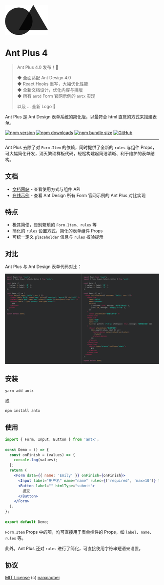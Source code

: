<img src="brand/logo.svg" alt="logo" width="140" />

# Ant Plus 4

> Ant Plus 4.0 发布！🎉
>
> ◆ 全面适配 Ant Design 4.0  
> ◆ React Hooks 重写，大幅优化性能  
> ◆ 全新文档设计，优化内容与排版  
> ◆ 所有 `antd` Form 官网示例的 `antx` 实现
>
> 以及 ... 全新 Logo 🦮

Ant Plus 是 Ant Design 表单系统的简化版，以最符合 html 直觉的方式来搭建表单。

[![npm version](https://img.shields.io/npm/v/antx.svg?style=flat-square)](https://www.npmjs.com/package/antx)
[![npm downloads](https://img.shields.io/npm/dt/antx.svg?style=flat-square)](http://www.npmtrends.com/antx)
[![npm bundle size](https://img.shields.io/bundlephobia/minzip/antx?style=flat-square)](https://bundlephobia.com/result?p=antx)
[![GitHub](https://img.shields.io/github/license/nanxiaobei/ant-plus.svg?style=flat-square)](https://github.com/nanxiaobei/ant-plus/blob/master/LICENSE)

---

Ant Plus 去除了对 `Form.Item` 的依赖，同时提供了全新的 `rules` 与组件 Props，可大幅简化开发，消灭繁琐样板代码，轻松构建起简洁清晰、利于维护的表单结构。

## 文档

- [文档网站](https://nanxiaobei.github.io/ant-plus) - 查看使用方式与组件 API
- [在线示例](https://codesandbox.io/s/antx-mqxxzrj87j?fontsize=14) - 查看 Ant Design 所有 Form 官网示例的 Ant Plus 对比实现

## 特点

- 极其简便，告别繁琐的 `Form.Item`、`rules` 等
- 简化的 `rules` 设置方式，简化的表单组件 Props
- 可统一定义 `placeholder` 信息与 `rules` 校验提示

## 对比

Ant Plus 与 Ant Design 表单代码对比：

![view](demo/view.png)

## 安装

```sh
yarn add antx
```

或

```sh
npm install antx
```

## 使用

```jsx
import { Form, Input, Button } from 'antx';

const Demo = () => {
  const onFinish = (values) => {
    console.log(values);
  };
  return (
    <Form data={{ name: 'Emily' }} onFinish={onFinish}>
      <Input label="用户名" name="name" rules={['required', 'max=10']} tip="full" />
      <Button label="" htmlType="submit">
        提交
      </Button>
    </Form>
  );
};

export default Demo;
```

`Form.Item` Props 中的项，均可直接用于表单控件的 Props，如 `label`、`name`、`rules` 等。

此外，Ant Plus 还对 `rules` 进行了简化，可直接使用字符串短语来设置。

## 协议

[MIT License](https://github.com/nanxiaobei/ant-plus/blob/master/LICENSE) (c) [nanxiaobei](https://mrlee.me/)
